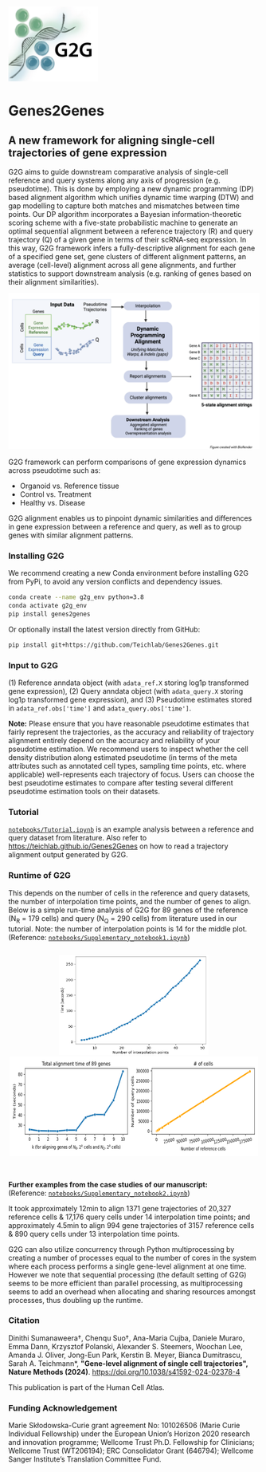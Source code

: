 <img src="images/G2G_logo_new.png" alt="Image" width="180" height="150">

# Genes2Genes

## A new framework for aligning single-cell trajectories of gene expression 
G2G aims to guide downstream comparative analysis of single-cell reference and query systems along any axis of progression (e.g. pseudotime). 
This is done by employing a new dynamic programming (DP) based alignment algorithm which unifies dynamic time warping (DTW) and gap modelling to capture both matches and mismatches between time points. Our DP algorithm incorporates a Bayesian information-theoretic scoring scheme with a five-state probabilistic machine to generate an optimal sequential alignment between a reference trajectory (R) and query trajectory (Q) of a given gene in terms of their scRNA-seq expression. In this way, G2G framework infers a fully-descriptive alignment for each gene of a specified gene set, gene clusters of different alignment patterns, an average (cell-level) alignment across all gene alignments, and further statistics to support downstream analysis (e.g. ranking of genes based on their alignment similarities).

<img src="images/G2G_framework_overview.png" alt="Image">

G2G framework can perform comparisons of gene expression dynamics across pseudotime such as:
<ul>
    <li>Organoid vs. Reference tissue
    <li>Control vs. Treatment
    <li>Healthy vs. Disease
</ul>  
G2G alignment enables us to pinpoint dynamic similarities and differences in gene expression between a reference and query, as well as to group genes with similar alignment patterns.  

### **Installing G2G**

We recommend creating a new Conda environment before installing G2G from PyPi, to avoid any version conflicts and dependency issues.
```bash
conda create --name g2g_env python=3.8 
conda activate g2g_env
pip install genes2genes
```
Or optionally install the latest version directly from GitHub: 
```bash
pip install git+https://github.com/Teichlab/Genes2Genes.git
```

### **Input to G2G**
(1) Reference anndata object (with `adata_ref.X` storing log1p transformed gene expression), 
(2) Query anndata object (with `adata_query.X` storing log1p transformed gene expression), and
(3) Pseudotime estimates stored in `adata_ref.obs['time']` and `adata_query.obs['time']`.

**Note:** Please ensure that you have reasonable pseudotime estimates that fairly represent the trajectories, as the accuracy and reliability of trajectory alignment entirely depend on the accuracy and reliability of your pseudotime estimation. We recommend users to inspect whether the cell density distribution along estimated pseudotime (in terms of the meta attributes such as annotated cell types, sampling time points, etc. where applicable) well-represents each trajectory of focus. Users can choose the best pseudotime estimates to compare after testing several different pseudotime estimation tools on their datasets. 

### **Tutorial**

[`notebooks/Tutorial.ipynb`](https://github.com/Teichlab/Genes2Genes/blob/main/notebooks/Tutorial.ipynb) is an example analysis between a reference and query dataset from literature. 
Also refer to https://teichlab.github.io/Genes2Genes on how to read a trajectory alignment output generated by G2G. <br>

### **Runtime of G2G**

This depends on the number of cells in the reference and query datasets, the number of interpolation time points, and the number of genes to align. 
Below is a simple run-time analysis of G2G for 89 genes of the reference (N<sub>R</sub> = 179 cells) and query (N<sub>Q</sub> = 290 cells) from literature used in our tutorial. 
Note: the number of interpolation points is 14 for the middle plot. (Reference: [`notebooks/Supplementary_notebook1.ipynb`](https://github.com/Teichlab/Genes2Genes/blob/main/notebooks/Supplementary_notebook1.ipynb))

<div style="display: flex; justify-content: space-between;">
    <p align="center">
    <img src="images/n_interpolation_points_vs_time_PAM_LPS_G2G_alignment.png" alt="Image" width="300" height="200">
    <img src="images/cell_numbers_vs_approx_time_PAM_LPS_G2G_alignment.png" alt="Image" width="500" height="200">
    </p>
</div><br>


**Further examples from the case studies of our manuscript:** <br>
(Reference: [`notebooks/Supplementary_notebook2.ipynb`](https://github.com/Teichlab/Genes2Genes/blob/main/notebooks/Supplementary_notebook2.ipynb))

It took approximately 12min to align 1371 gene trajectories of 20,327 reference cells & 17,176 query cells under 14 interpolation time points; and approximately 4.5min to align 994 gene trajectories of 3157 reference cells & 890 query cells under 13 interpolation time points. 

G2G can also utilize concurrency through Python multiprocessing by creating a number of processes equal to the number of cores in the system where each process performs a single gene-level alignment at one time. However we note that sequential processing (the default setting of G2G) seems to be more efficient than parallel processing, as multiprocessing seems to add an overhead when allocating and sharing resources amongst processes, thus doubling up the runtime. 


### Citation 
Dinithi Sumanaweera†, Chenqu Suo†, Ana-Maria Cujba, Daniele Muraro, Emma Dann, Krzysztof Polanski, Alexander S. Steemers, Woochan Lee, Amanda J. Oliver, Jong-Eun Park, Kerstin B. Meyer, Bianca Dumitrascu, Sarah A. Teichmann*, **"Gene-level alignment of single cell trajectories",  Nature Methods (2024)**. https://doi.org/10.1038/s41592-024-02378-4

This publication is part of the Human Cell Atlas. 

### Funding Acknowledgement
Marie Skłodowska-Curie grant agreement No: 101026506 (Marie Curie Individual Fellowship) under the European Union’s Horizon 2020 research and innovation programme; Wellcome Trust Ph.D. Fellowship for Clinicians; Wellcome Trust (WT206194); ERC Consolidator Grant (646794); Wellcome Sanger Institute’s Translation Committee Fund.

